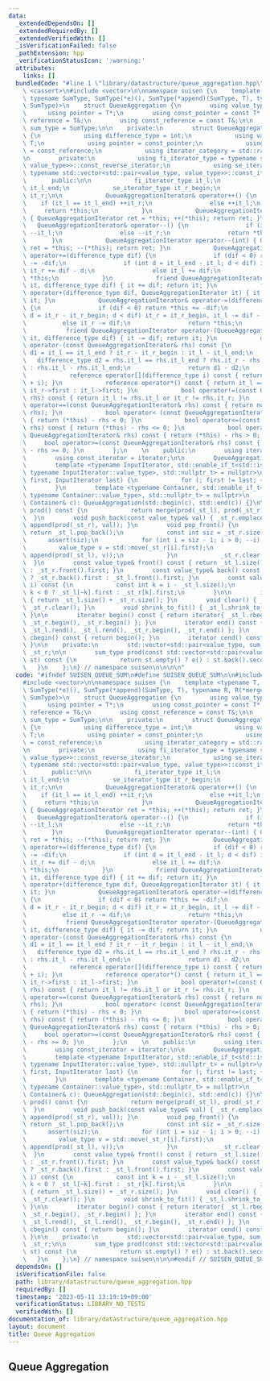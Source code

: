 ```yaml
---
data:
  _extendedDependsOn: []
  _extendedRequiredBy: []
  _extendedVerifiedWith: []
  _isVerificationFailed: false
  _pathExtension: hpp
  _verificationStatusIcon: ':warning:'
  attributes:
    links: []
  bundledCode: "#line 1 \"library/datastructure/queue_aggregation.hpp\"\n\n\n\n#include\
    \ <cassert>\n#include <vector>\n\nnamespace suisen {\n    template <typename T,\
    \ typename SumType, SumType(*e)(), SumType(*append)(SumType, T), typename R, R(*merge)(SumType,\
    \ SumType)>\n    struct QueueAggregation {\n        using value_type = T;\n  \
    \      using pointer = T*;\n        using const_pointer = const T*;\n        using\
    \ reference = T&;\n        using const_reference = const T&;\n\n        using\
    \ sum_type = SumType;\n\n    private:\n        struct QueueAggregationIterator\
    \ {\n            using difference_type = int;\n            using value_type =\
    \ T;\n            using pointer = const_pointer;\n            using reference\
    \ = const_reference;\n            using iterator_category = std::random_access_iterator_tag;\n\
    \n        private:\n            using fi_iterator_type = typename std::vector<std::pair<value_type,\
    \ value_type>>::const_reverse_iterator;\n            using se_iterator_type =\
    \ typename std::vector<std::pair<value_type, value_type>>::const_iterator;\n \
    \       public:\n\n            fi_iterator_type it_l;\n            fi_iterator_type\
    \ it_l_end;\n            se_iterator_type it_r_begin;\n            se_iterator_type\
    \ it_r;\n\n            QueueAggregationIterator& operator++() {\n            \
    \    if (it_l == it_l_end) ++it_r;\n                else ++it_l;\n           \
    \     return *this;\n            }\n            QueueAggregationIterator operator++(int)\
    \ { QueueAggregationIterator ret = *this; ++(*this); return ret; }\n         \
    \   QueueAggregationIterator& operator--() {\n                if (it_r == it_r_begin)\
    \ --it_l;\n                else --it_r;\n                return *this;\n     \
    \       }\n            QueueAggregationIterator operator--(int) { QueueAggregationIterator\
    \ ret = *this; --(*this); return ret; }\n            QueueAggregationIterator&\
    \ operator+=(difference_type dif) {\n                if (dif < 0) return *this\
    \ -= -dif;\n                if (int d = it_l_end - it_l; d < dif) it_l = it_l_end,\
    \ it_r += dif - d;\n                else it_l += dif;\n                return\
    \ *this;\n            }\n            friend QueueAggregationIterator operator+(QueueAggregationIterator\
    \ it, difference_type dif) { it += dif; return it; }\n            friend QueueAggregationIterator\
    \ operator+(difference_type dif, QueueAggregationIterator it) { it += dif; return\
    \ it; }\n            QueueAggregationIterator& operator-=(difference_type dif)\
    \ {\n                if (dif < 0) return *this += -dif;\n                if (int\
    \ d = it_r - it_r_begin; d < dif) it_r = it_r_begin, it_l -= dif - d;\n      \
    \          else it_r -= dif;\n                return *this;\n            }\n \
    \           friend QueueAggregationIterator operator-(QueueAggregationIterator\
    \ it, difference_type dif) { it -= dif; return it; }\n            difference_type\
    \ operator-(const QueueAggregationIterator& rhs) const {\n                difference_type\
    \ d1 = it_l == it_l_end ? it_r - it_r_begin : it_l - it_l_end;\n             \
    \   difference_type d2 = rhs.it_l == rhs.it_l_end ? rhs.it_r - rhs.it_r_begin\
    \ : rhs.it_l - rhs.it_l_end;\n                return d1 - d2;\n            }\n\
    \            reference operator[](difference_type i) const { return *((*this)\
    \ + i); }\n            reference operator*() const { return it_l == it_l_end ?\
    \ it_r->first : it_l->first; }\n            bool operator!=(const QueueAggregationIterator&\
    \ rhs) const { return it_l != rhs.it_l or it_r != rhs.it_r; }\n            bool\
    \ operator==(const QueueAggregationIterator& rhs) const { return not (*this !=\
    \ rhs); }\n            bool operator< (const QueueAggregationIterator& rhs) const\
    \ { return (*this) - rhs < 0; }\n            bool operator<=(const QueueAggregationIterator&\
    \ rhs) const { return (*this) - rhs <= 0; }\n            bool operator> (const\
    \ QueueAggregationIterator& rhs) const { return (*this) - rhs > 0; }\n       \
    \     bool operator>=(const QueueAggregationIterator& rhs) const { return (*this)\
    \ - rhs >= 0; }\n        };\n    \n    public:\n        using iterator = QueueAggregationIterator;\n\
    \        using const_iterator = iterator;\n\n        QueueAggregation() = default;\n\
    \        template <typename InputIterator, std::enable_if_t<std::is_constructible_v<value_type,\
    \ typename InputIterator::value_type>, std::nullptr_t> = nullptr>\n        QueueAggregation(InputIterator\
    \ first, InputIterator last) {\n            for (; first != last; ++first) push_back(*first);\n\
    \        }\n        template <typename Container, std::enable_if_t<std::is_constructible_v<value_type,\
    \ typename Container::value_type>, std::nullptr_t> = nullptr>\n        QueueAggregation(const\
    \ Container& c): QueueAggregation(std::begin(c), std::end(c)) {}\n\n        R\
    \ prod() const {\n            return merge(prod(_st_l), prod(_st_r));\n      \
    \  }\n        void push_back(const value_type& val) { _st_r.emplace_back(val,\
    \ append(prod(_st_r), val)); }\n        void pop_front() {\n            if (_st_l.size())\
    \ return _st_l.pop_back();\n            const int siz = _st_r.size();\n      \
    \      assert(siz);\n            for (int i = siz - 1; i > 0; --i) {\n       \
    \         value_type v = std::move(_st_r[i].first);\n                _st_l.emplace_back(v,\
    \ append(prod(_st_l), v));\n            }\n            _st_r.clear();\n      \
    \  }\n        const value_type& front() const { return _st_l.size() ? _st_l.back().first\
    \ : _st_r.front().first; }\n        const value_type& back() const { return _st_r.size()\
    \ ? _st_r.back().first : _st_l.front().first; }\n        const value_type& operator[](int\
    \ i) const {\n            const int k = i - _st_l.size();\n            return\
    \ k < 0 ? _st_l[~k].first : _st_r[k].first;\n        }\n\n        int size() const\
    \ { return _st_l.size() + _st_r.size(); }\n        void clear() { _st_l.clear(),\
    \ _st_r.clear(); }\n        void shrink_to_fit() { _st_l.shrink_to_fit(), _st_r.shrink_to_fit();\
    \ }\n\n        iterator begin() const { return iterator{ _st_l.rbegin(), _st_l.rend(),\
    \ _st_r.begin(), _st_r.begin() }; }\n        iterator end() const { return iterator{\
    \ _st_l.rend(), _st_l.rend(), _st_r.begin(), _st_r.end() }; }\n        iterator\
    \ cbegin() const { return begin(); }\n        iterator cend() const { return end();\
    \ }\n\n    private:\n        std::vector<std::pair<value_type, sum_type>> _st_l,\
    \ _st_r;\n\n        sum_type prod(const std::vector<std::pair<value_type, sum_type>>&\
    \ st) const {\n            return st.empty() ? e() : st.back().second;\n     \
    \   }\n    };\n} // namespace suisen\n\n\n\n"
  code: "#ifndef SUISEN_QUEUE_SUM\n#define SUISEN_QUEUE_SUM\n\n#include <cassert>\n\
    #include <vector>\n\nnamespace suisen {\n    template <typename T, typename SumType,\
    \ SumType(*e)(), SumType(*append)(SumType, T), typename R, R(*merge)(SumType,\
    \ SumType)>\n    struct QueueAggregation {\n        using value_type = T;\n  \
    \      using pointer = T*;\n        using const_pointer = const T*;\n        using\
    \ reference = T&;\n        using const_reference = const T&;\n\n        using\
    \ sum_type = SumType;\n\n    private:\n        struct QueueAggregationIterator\
    \ {\n            using difference_type = int;\n            using value_type =\
    \ T;\n            using pointer = const_pointer;\n            using reference\
    \ = const_reference;\n            using iterator_category = std::random_access_iterator_tag;\n\
    \n        private:\n            using fi_iterator_type = typename std::vector<std::pair<value_type,\
    \ value_type>>::const_reverse_iterator;\n            using se_iterator_type =\
    \ typename std::vector<std::pair<value_type, value_type>>::const_iterator;\n \
    \       public:\n\n            fi_iterator_type it_l;\n            fi_iterator_type\
    \ it_l_end;\n            se_iterator_type it_r_begin;\n            se_iterator_type\
    \ it_r;\n\n            QueueAggregationIterator& operator++() {\n            \
    \    if (it_l == it_l_end) ++it_r;\n                else ++it_l;\n           \
    \     return *this;\n            }\n            QueueAggregationIterator operator++(int)\
    \ { QueueAggregationIterator ret = *this; ++(*this); return ret; }\n         \
    \   QueueAggregationIterator& operator--() {\n                if (it_r == it_r_begin)\
    \ --it_l;\n                else --it_r;\n                return *this;\n     \
    \       }\n            QueueAggregationIterator operator--(int) { QueueAggregationIterator\
    \ ret = *this; --(*this); return ret; }\n            QueueAggregationIterator&\
    \ operator+=(difference_type dif) {\n                if (dif < 0) return *this\
    \ -= -dif;\n                if (int d = it_l_end - it_l; d < dif) it_l = it_l_end,\
    \ it_r += dif - d;\n                else it_l += dif;\n                return\
    \ *this;\n            }\n            friend QueueAggregationIterator operator+(QueueAggregationIterator\
    \ it, difference_type dif) { it += dif; return it; }\n            friend QueueAggregationIterator\
    \ operator+(difference_type dif, QueueAggregationIterator it) { it += dif; return\
    \ it; }\n            QueueAggregationIterator& operator-=(difference_type dif)\
    \ {\n                if (dif < 0) return *this += -dif;\n                if (int\
    \ d = it_r - it_r_begin; d < dif) it_r = it_r_begin, it_l -= dif - d;\n      \
    \          else it_r -= dif;\n                return *this;\n            }\n \
    \           friend QueueAggregationIterator operator-(QueueAggregationIterator\
    \ it, difference_type dif) { it -= dif; return it; }\n            difference_type\
    \ operator-(const QueueAggregationIterator& rhs) const {\n                difference_type\
    \ d1 = it_l == it_l_end ? it_r - it_r_begin : it_l - it_l_end;\n             \
    \   difference_type d2 = rhs.it_l == rhs.it_l_end ? rhs.it_r - rhs.it_r_begin\
    \ : rhs.it_l - rhs.it_l_end;\n                return d1 - d2;\n            }\n\
    \            reference operator[](difference_type i) const { return *((*this)\
    \ + i); }\n            reference operator*() const { return it_l == it_l_end ?\
    \ it_r->first : it_l->first; }\n            bool operator!=(const QueueAggregationIterator&\
    \ rhs) const { return it_l != rhs.it_l or it_r != rhs.it_r; }\n            bool\
    \ operator==(const QueueAggregationIterator& rhs) const { return not (*this !=\
    \ rhs); }\n            bool operator< (const QueueAggregationIterator& rhs) const\
    \ { return (*this) - rhs < 0; }\n            bool operator<=(const QueueAggregationIterator&\
    \ rhs) const { return (*this) - rhs <= 0; }\n            bool operator> (const\
    \ QueueAggregationIterator& rhs) const { return (*this) - rhs > 0; }\n       \
    \     bool operator>=(const QueueAggregationIterator& rhs) const { return (*this)\
    \ - rhs >= 0; }\n        };\n    \n    public:\n        using iterator = QueueAggregationIterator;\n\
    \        using const_iterator = iterator;\n\n        QueueAggregation() = default;\n\
    \        template <typename InputIterator, std::enable_if_t<std::is_constructible_v<value_type,\
    \ typename InputIterator::value_type>, std::nullptr_t> = nullptr>\n        QueueAggregation(InputIterator\
    \ first, InputIterator last) {\n            for (; first != last; ++first) push_back(*first);\n\
    \        }\n        template <typename Container, std::enable_if_t<std::is_constructible_v<value_type,\
    \ typename Container::value_type>, std::nullptr_t> = nullptr>\n        QueueAggregation(const\
    \ Container& c): QueueAggregation(std::begin(c), std::end(c)) {}\n\n        R\
    \ prod() const {\n            return merge(prod(_st_l), prod(_st_r));\n      \
    \  }\n        void push_back(const value_type& val) { _st_r.emplace_back(val,\
    \ append(prod(_st_r), val)); }\n        void pop_front() {\n            if (_st_l.size())\
    \ return _st_l.pop_back();\n            const int siz = _st_r.size();\n      \
    \      assert(siz);\n            for (int i = siz - 1; i > 0; --i) {\n       \
    \         value_type v = std::move(_st_r[i].first);\n                _st_l.emplace_back(v,\
    \ append(prod(_st_l), v));\n            }\n            _st_r.clear();\n      \
    \  }\n        const value_type& front() const { return _st_l.size() ? _st_l.back().first\
    \ : _st_r.front().first; }\n        const value_type& back() const { return _st_r.size()\
    \ ? _st_r.back().first : _st_l.front().first; }\n        const value_type& operator[](int\
    \ i) const {\n            const int k = i - _st_l.size();\n            return\
    \ k < 0 ? _st_l[~k].first : _st_r[k].first;\n        }\n\n        int size() const\
    \ { return _st_l.size() + _st_r.size(); }\n        void clear() { _st_l.clear(),\
    \ _st_r.clear(); }\n        void shrink_to_fit() { _st_l.shrink_to_fit(), _st_r.shrink_to_fit();\
    \ }\n\n        iterator begin() const { return iterator{ _st_l.rbegin(), _st_l.rend(),\
    \ _st_r.begin(), _st_r.begin() }; }\n        iterator end() const { return iterator{\
    \ _st_l.rend(), _st_l.rend(), _st_r.begin(), _st_r.end() }; }\n        iterator\
    \ cbegin() const { return begin(); }\n        iterator cend() const { return end();\
    \ }\n\n    private:\n        std::vector<std::pair<value_type, sum_type>> _st_l,\
    \ _st_r;\n\n        sum_type prod(const std::vector<std::pair<value_type, sum_type>>&\
    \ st) const {\n            return st.empty() ? e() : st.back().second;\n     \
    \   }\n    };\n} // namespace suisen\n\n\n#endif // SUISEN_QUEUE_SUM\n"
  dependsOn: []
  isVerificationFile: false
  path: library/datastructure/queue_aggregation.hpp
  requiredBy: []
  timestamp: '2023-05-11 13:19:19+09:00'
  verificationStatus: LIBRARY_NO_TESTS
  verifiedWith: []
documentation_of: library/datastructure/queue_aggregation.hpp
layout: document
title: Queue Aggregation
---
```

## Queue Aggregation
